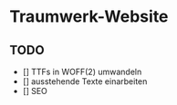 # Traumwerk-Website

## TODO
- [] TTFs in WOFF(2) umwandeln
- [] ausstehende Texte einarbeiten
- [] SEO
